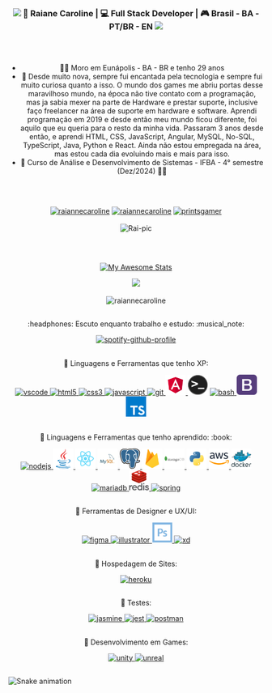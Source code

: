 
<div align="center">
<h3><img src="https://media.giphy.com/media/WUlplcMpOCEmTGBtBW/giphy.gif" width="30"> 🙎 Raiane Caroline | 💻 Full Stack Developer | 🎮 Brasil - BA - PT/BR - EN <img src="https://media.giphy.com/media/WUlplcMpOCEmTGBtBW/giphy.gif" width="30"></h3>
<br>
  
</div>

##

<div align="center">
 
   - 👩‍💻 Moro em Eunápolis - BA - BR e tenho 29 anos
  - 🌟 Desde muito nova, sempre fui encantada pela tecnologia e sempre fui muito curiosa quanto a isso. O mundo dos games me abriu portas desse maravilhoso mundo, na época não tive contato com a programação, mas ja sabia mexer na parte de Hardware e prestar suporte, inclusive faço freelancer na área de suporte em hardware e software. Aprendi programação em 2019 e desde então meu mundo ficou diferente, foi aquilo que eu queria para o resto da minha vida. Passaram 3 anos desde então, e aprendi HTML, CSS, JavaScript, Angular, MySQL, No-SQL, TypeScript, Java, Python e React. Ainda não estou empregada na área, mas estou cada dia evoluindo mais e mais para isso.
  - 📖 Curso de Análise e Desenvolvimento de Sistemas - IFBA - 4° semestre (Dez/2024) :woman_student:
  
</div>

##

<br>

<p align="center">
<a href="https://twitter.com/raiannecaroline" target="blank"><img align="center" src="https://raw.githubusercontent.com/rahuldkjain/github-profile-readme-generator/master/src/images/icons/Social/twitter.svg" alt="raiannecaroline" height="30" width="40" /></a>
<a href="https://linkedin.com/in/raiannecaroline" target="blank"><img align="center" src="https://raw.githubusercontent.com/rahuldkjain/github-profile-readme-generator/master/src/images/icons/Social/linked-in-alt.svg" alt="raiannecaroline" height="30" width="40" /></a>
<a href="https://instagram.com/printsgamer" target="blank"><img align="center" src="https://raw.githubusercontent.com/rahuldkjain/github-profile-readme-generator/master/src/images/icons/Social/instagram.svg" alt="printsgamer" height="30" width="40" /></a>
  <br>
  <br>
  <img src="https://i.picasion.com/pic92/6ab712e0381f7b495b02990b52961d6f.gif" width="150" height="150" border="0" alt="Rai-pic" />
</p>


##

<br>

<div align="center">
  
[![My Awesome Stats](https://awesome-github-stats.azurewebsites.net/user-stats/Raiannecaroline?cardType=level-alternate&theme=radical)](https://git.io/awesome-stats-card)
  
<img height="180em" src="https://github-readme-stats.vercel.app/api/top-langs/?username=raiannecaroline&layout=compact&langs_count=6&theme=tokyonight"/>
  
<p><img align="center" src="https://github-readme-streak-stats.herokuapp.com/?user=raiannecaroline&theme=tokyonight" alt="raiannecaroline" /></p>

##   
  
</div>

<div align="center">

<p> :headphones: Escuto enquanto trabalho e estudo: :musical_note:</p>

[![spotify-github-profile](https://spotify-github-profile.vercel.app/api/view?uid=raianecaroline.st&cover_image=true&theme=natemoo-re&show_offline=false&bar_color=485556&bar_color_cover=false)](https://spotify-github-profile.vercel.app/api/view?uid=raianecaroline.st&redirect=true)

##

</div>

<p align="center">
 🌱 Linguagens e Ferramentas que tenho XP:
</p>

 <p align="center">
  
   <a href="https://code.visualstudio.com/">
      <img src="https://cdn.jsdelivr.net/gh/devicons/devicon/icons/vscode/vscode-original.svg" alt="vscode" width="40" height="40"/>
   </a>
   <a href="https://developer.mozilla.org/pt-BR/docs/Web/HTML">
      <img src="https://cdn.jsdelivr.net/gh/devicons/devicon/icons/html5/html5-plain.svg" alt="html5" width="40" height="40"/>
   </a>
   <a href="https://developer.mozilla.org/pt-BR/docs/Web/CSS">
      <img src="https://cdn.jsdelivr.net/gh/devicons/devicon/icons/css3/css3-plain.svg" alt="css3" width="40" height="40"/>
   </a>
   <a href="https://developer.mozilla.org/en-US/docs/Web/JavaScript">
      <img src="https://cdn.jsdelivr.net/gh/devicons/devicon/icons/javascript/javascript-original.svg" alt="javascript" width="40" height="40"/>
   </a>
   <a href="https://git-scm.com/">
      <img src="https://cdn.jsdelivr.net/gh/devicons/devicon/icons/git/git-original.svg" alt="git" width="40" height="40"/>
   </a>
   <a href="https://angular.io/">
       <img src="https://raw.githubusercontent.com/github/explore/80688e429a7d4ef2fca1e82350fe8e3517d3494d/topics/angular/angular.png" alt="Angular" width="40" height="40"/>
  </a>
  <a>
      <img src="https://raw.githubusercontent.com/github/explore/80688e429a7d4ef2fca1e82350fe8e3517d3494d/topics/terminal/terminal.png" width="40" height="40"/>
  </a>
  
  <a href="https://www.gnu.org/software/bash/" target="_blank" rel="noreferrer"> 
      <img src="https://www.vectorlogo.zone/logos/gnu_bash/gnu_bash-icon.svg" alt="bash" width="40" height="40"/> 
  </a>
  
  <a href="https://getbootstrap.com/">
      <img src="https://raw.githubusercontent.com/github/explore/80688e429a7d4ef2fca1e82350fe8e3517d3494d/topics/bootstrap/bootstrap.png" alt="Bootstrap" width="40" height="40"/>
 </a>
  
  <a href="https://www.typescriptlang.org/">
       <img src="https://raw.githubusercontent.com/github/explore/80688e429a7d4ef2fca1e82350fe8e3517d3494d/topics/typescript/typescript.png" alt="Typescript" width="40" height="40"/>
  </a>
  
</p>

##

<p align="center">
 🌱 Linguagens e Ferramentas que tenho aprendido: :book:
</p>

<p align="center">
  
 <a href="https://nodejs.org">
      <img src="https://cdn.jsdelivr.net/gh/devicons/devicon/icons/nodejs/nodejs-original.svg" alt="nodejs" width="40" height="40"/>
 </a>
  
  <a href="https://www.java.com" target="_blank" rel="noreferrer"> 
        <img src="https://raw.githubusercontent.com/devicons/devicon/master/icons/java/java-original.svg" alt="java" width="40" height="40"/> 
  </a>
  
  <a href="https://pt-br.reactjs.org/">
       <img src="https://raw.githubusercontent.com/github/explore/80688e429a7d4ef2fca1e82350fe8e3517d3494d/topics/react/react.png" alt="React" width="40" height="40"/>
  </a>  
  
  <a href="https://www.mysql.com/">
        <img src="https://raw.githubusercontent.com/github/explore/80688e429a7d4ef2fca1e82350fe8e3517d3494d/topics/mysql/mysql.png" alt="MySQL" width="40" height="40"/>
  </a>
  
  <a href="https://www.postgresql.org/">
        <img src="https://raw.githubusercontent.com/github/explore/80688e429a7d4ef2fca1e82350fe8e3517d3494d/topics/postgresql/postgresql.png" alt="PostegreSQL" width="40" height="40"/>
  </a>
  
  <a href="https://firebase.google.com/?gclid=CjwKCAjw5s6WBhA4EiwACGncZYBm3Wp-87aR2a2bYqFTHoV1FhCPbuFy3YM4vgpxlmyAFQrl4_pv5RoCJIAQAvD_BwE&gclsrc=aw.ds">
        <img src="https://raw.githubusercontent.com/github/explore/80688e429a7d4ef2fca1e82350fe8e3517d3494d/topics/firebase/firebase.png" width="40" height="40"/>
  </a>
  
  <a href="https://www.mongodb.com/cloud/atlas/lp/compare-mongodb-vs-postgresdb?utm_source=google&utm_campaign=gs_americas_brazil_search_nbnoncompetitor_atlas_desktop&utm_term=postgres&utm_medium=cpc_paid_search&utm_ad=e&utm_ad_campaign_id=12314592861&adgroup=117139493749&gclid=CjwKCAjw5s6WBhA4EiwACGncZSKpufy3-tzmZ8jL7EXSpebiidfyFNYh3pRqEHybm6A3hLyCM9QdoxoCR5EQAvD_BwE">
        <img src="https://raw.githubusercontent.com/github/explore/80688e429a7d4ef2fca1e82350fe8e3517d3494d/topics/mongodb/mongodb.png" alt="MongoDB" width="40" height="40"/>
  </a>  
  
  <a href="https://www.python.org/">
        <img src="https://raw.githubusercontent.com/github/explore/80688e429a7d4ef2fca1e82350fe8e3517d3494d/topics/python/python.png" width="40" height="40"/>
  </a>
  
  <a href="https://aws.amazon.com/pt/" target="_blank" rel="noreferrer">
        <img src="https://raw.githubusercontent.com/devicons/devicon/master/icons/amazonwebservices/amazonwebservices-original-wordmark.svg" alt="aws" width="40" height="40"/>
  </a>
  
  <a href="https://www.docker.com/" target="_blank" rel="noreferrer"> 
        <img src="https://raw.githubusercontent.com/devicons/devicon/master/icons/docker/docker-original-wordmark.svg" alt="docker" width="40" height="40"/> 
  </a>
  
  <a href="https://mariadb.org/" target="_blank" rel="noreferrer"> 
        <img src="https://www.vectorlogo.zone/logos/mariadb/mariadb-icon.svg" alt="mariadb" width="40" height="40"/> 
  </a>
  
  <a href="https://redis.io" target="_blank" rel="noreferrer"> 
        <img src="https://raw.githubusercontent.com/devicons/devicon/master/icons/redis/redis-original-wordmark.svg" alt="redis" width="40" height="40"/> 
  </a>
  
  <a href="https://spring.io/" target="_blank" rel="noreferrer"> 
        <img src="https://www.vectorlogo.zone/logos/springio/springio-icon.svg" alt="spring" width="40" height="40"/> 
  </a>
  
 </p>
 
 ##
 
 <p align="center">
 🌱 Ferramentas de Designer e UX/UI:
</p>

<p align="center">
  
  <a href="https://www.figma.com/" target="_blank" rel="noreferrer">
        <img src="https://www.vectorlogo.zone/logos/figma/figma-icon.svg" alt="figma" width="40" height="40"/> 
  </a>
  
  <a href="https://www.adobe.com/in/products/illustrator.html" target="_blank" rel="noreferrer"> 
        <img src="https://www.vectorlogo.zone/logos/adobe_illustrator/adobe_illustrator-icon.svg" alt="illustrator" width="40" height="40"/> 
  </a>
  
  <a href="https://www.photoshop.com/en" target="_blank" rel="noreferrer"> 
        <img src="https://raw.githubusercontent.com/devicons/devicon/master/icons/photoshop/photoshop-line.svg" alt="photoshop" width="40" height="40"/> 
  </a>
  
  <a href="https://www.adobe.com/products/xd.html" target="_blank" rel="noreferrer"> 
        <img src="https://cdn.worldvectorlogo.com/logos/adobe-xd.svg" alt="xd" width="40" height="40"/> 
  </a>
  
</p>

##

<p align="center">
 🌱 Hospedagem de Sites:
</p>

<p align="center">
  
 <a href="https://heroku.com" target="_blank" rel="noreferrer"> 
      <img src="https://www.vectorlogo.zone/logos/heroku/heroku-icon.svg" alt="heroku" width="40" height="40"/> 
 </a>
  
</p>

##

<p align="center">
 🌱 Testes:
</p>

<p align="center">
  
 <a href="https://jasmine.github.io/" target="_blank" rel="noreferrer"> 
      <img src="https://www.vectorlogo.zone/logos/jasmine/jasmine-icon.svg" alt="jasmine" width="40" height="40"/> 
 </a>
  
  <a href="https://jestjs.io" target="_blank" rel="noreferrer"> 
      <img src="https://www.vectorlogo.zone/logos/jestjsio/jestjsio-icon.svg" alt="jest" width="40" height="40"/> 
  </a>
  
  <a href="https://postman.com" target="_blank" rel="noreferrer"> 
      <img src="https://www.vectorlogo.zone/logos/getpostman/getpostman-icon.svg" alt="postman" width="40" height="40"/> 
  </a>
  
</p>

##

<p align="center">
 🌱 Desenvolvimento em Games:
</p>

<p align="center">
 
  <a href="https://unity.com/" target="_blank" rel="noreferrer"> 
      <img src="https://www.vectorlogo.zone/logos/unity3d/unity3d-icon.svg" alt="unity" width="40" height="40"/> 
  </a>
  
  <a href="https://unrealengine.com/" target="_blank" rel="noreferrer"> 
      <img src="https://raw.githubusercontent.com/kenangundogan/fontisto/036b7eca71aab1bef8e6a0518f7329f13ed62f6b/icons/svg/brand/unreal-engine.svg" alt="unreal" width="40" height="40"/> 
  </a>
  
</p>

##
 
![Snake animation](https://github.com/Raiannecaroline/Raiannecaroline/blob/output/github-contribution-grid-snake.svg)



<!--
**Raiannecaroline/Raiannecaroline** is a ✨ _special_ ✨ repository because its `README.md` (this file) appears on your GitHub profile.

Here are some ideas to get you started:

- 🔭 I’m currently working on ...
- 🌱 I’m currently learning ...
- 👯 I’m looking to collaborate on ...
- 🤔 I’m looking for help with ...
- 💬 Ask me about ...
- 📫 How to reach me: ...
- 😄 Pronouns: ...
- ⚡ Fun fact: ...
-->
